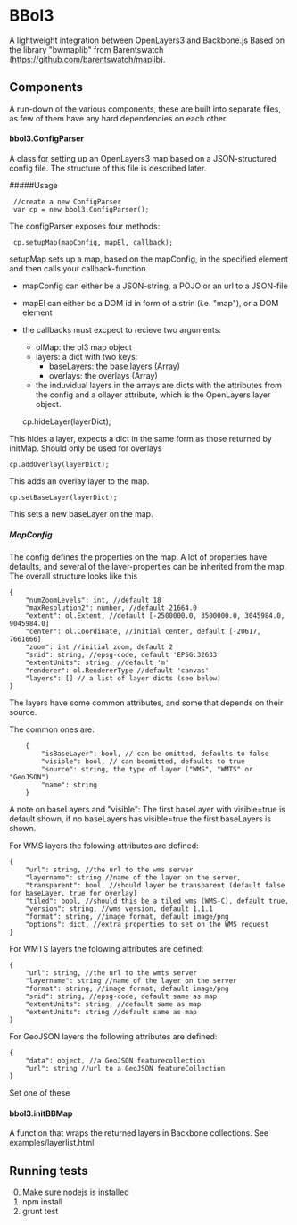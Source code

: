 BBol3
=====
A lightweight integration between OpenLayers3 and Backbone.js Based on the library "bwmaplib" from Barentswatch (https://github.com/barentswatch/maplib).


Components
----------
A run-down of the various components, these are built into separate files, as few of them have any hard dependencies on each other.


#### bbol3.ConfigParser
A class for setting up an OpenLayers3 map based on a JSON-structured config file. The structure of this file is described later.


#####Usage
     
     //create a new ConfigParser
     var cp = new bbol3.ConfigParser();

The configParser exposes four methods:

     cp.setupMap(mapConfig, mapEl, callback);

setupMap sets up a map, based on the mapConfig, in the specified element and then calls your callback-function.
- mapConfig can either be a JSON-string, a POJO or an url to a JSON-file
- mapEl can either be a DOM id in form of a strin (i.e. "map"), or a DOM element
- the callbacks must excpect to recieve two arguments:
    - olMap: the ol3 map object
    - layers: a dict with two keys: 
        - baseLayers: the base layers (Array)
        - overlays: the overlays (Array)
    - the induvidual layers in the arrays are dicts with the attributes from the config and a            ollayer attribute, which is the OpenLayers layer object.


    cp.hideLayer(layerDict);

This hides a layer, expects a dict in the same form as those returned by initMap. Should only be used for overlays

    cp.addOverlay(layerDict);

This adds an overlay layer to the map.

    cp.setBaseLayer(layerDict);

This sets a new baseLayer on the map.    


##### MapConfig
The config defines the properties on the map. A lot of properties have defaults, and several of the layer-properties can be inherited from the map. The overall structure looks like this
    
    {
        "numZoomLevels": int, //default 18
        "maxResolution2": number, //default 21664.0
        "extent": ol.Extent, //default [-2500000.0, 3500000.0, 3045984.0, 9045984.0]
        "center": ol.Coordinate, //initial center, default [-20617, 7661666]
        "zoom": int //initial zoom, default 2
        "srid": string, //epsg-code, default 'EPSG:32633'
        "extentUnits": string, //default 'm'
        "renderer": ol.RendererType //default 'canvas'
        "layers": [] // a list of layer dicts (see below)
    }
    
The layers have some common attributes, and some that depends on their source.
    
The common ones are:
    
        {
            "isBaseLayer": bool, // can be omitted, defaults to false
            "visible": bool, // can beomitted, defaults to true
            "source": string, the type of layer ("WMS", "WMTS" or "GeoJSON")
            "name": string
        }
A note on baseLayers and "visible": The first baseLayer with visible=true is default shown, if no baseLayers has visible=true the first baseLayers is shown.

For WMS layers the folowing attributes are defined:

    {
        "url": string, //the url to the wms server
        "layername": string //name of the layer on the server,
        "transparent": bool, //should layer be transparent (default false for baseLayer, true for overlay)
        "tiled": bool, //should this be a tiled wms (WMS-C), default true,
        "version": string, //wms version, default 1.1.1
        "format": string, //image format, default image/png
        "options": dict, //extra properties to set on the WMS request
    }

For WMTS layers the folowing attributes are defined:

    {
        "url": string, //the url to the wmts server
        "layername": string //name of the layer on the server
        "format": string, //image format, default image/png 
        "srid": string, //epsg-code, default same as map
        "extentUnits": string, //default same as map
        "extentUnits": string //default same as map
    }    

For GeoJSON layers the following attributes are defined:
    
    {
        "data": object, //a GeoJSON featurecollection
        "url": string //url to a GeoJSON featureCollection
    }
Set one of these    

    
#### bbol3.initBBMap
A function that wraps the returned layers in Backbone collections. See examples/layerlist.html


Running tests
-------------
0. Make sure nodejs is installed
1. npm install
2. grunt test



    

    
